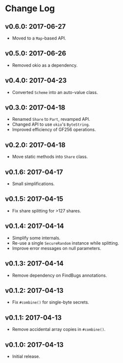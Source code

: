 # Change Log

## v0.6.0: 2017-06-27

* Moved to a `Map`-based API.

## v0.5.0: 2017-06-26

* Removed okio as a dependency.

## v0.4.0: 2017-04-23

* Converted `Scheme` into an auto-value class.

## v0.3.0: 2017-04-18

* Renamed `Share` to `Part`, revamped API.
* Changed API to use `okio`'s `ByteString`.
* Improved efficiency of GF256 operations.

## v0.2.0: 2017-04-18

* Move static methods into `Share` class.

## v0.1.6: 2017-04-17

* Small simplifications.

## v0.1.5: 2017-04-15

* Fix share splitting for >127 shares.

## v0.1.4: 2017-04-14

* Simplify some internals.
* Re-use a single `SecureRandom` instance while splitting.
* Improve error messages on null parameters.

## v0.1.3: 2017-04-14

* Remove dependency on FindBugs annotations.

## v0.1.2: 2017-04-13

* Fix `#combine()` for single-byte secrets.

## v0.1.1: 2017-04-13

* Remove accidental array copies in `#combine()`.

## v0.1.0: 2017-04-13

* Initial release.